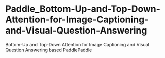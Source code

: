# Paddle_Bottom-Up-and-Top-Down-Attention-for-Image-Captioning-and-Visual-Question-Answering
Bottom-Up and Top-Down Attention for Image Captioning and Visual Question Answering based PaddlePaddle
